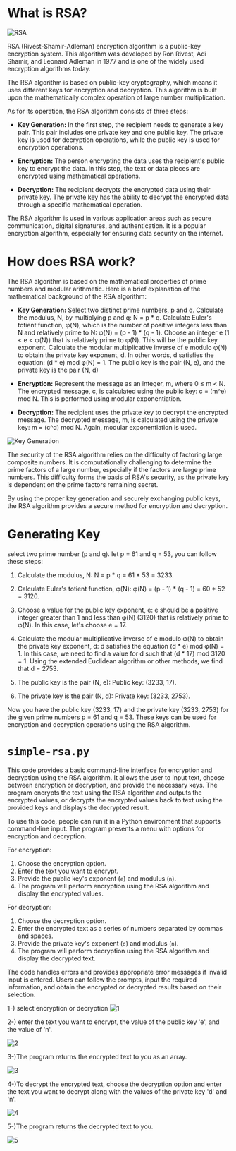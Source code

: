 # What is RSA?

![RSA](https://repository-images.githubusercontent.com/188075289/92938f00-a51d-11ea-95a4-a29ba772a729)

RSA (Rivest-Shamir-Adleman) encryption algorithm is a public-key encryption system. This algorithm was developed by Ron Rivest, Adi Shamir, and Leonard Adleman in 1977 and is one of the widely used encryption algorithms today.


The RSA algorithm is based on public-key cryptography, which means it uses different keys for encryption and decryption. This algorithm is built upon the mathematically complex operation of large number multiplication.

As for its operation, the RSA algorithm consists of three steps:

- **Key Generation:** In the first step, the recipient needs to generate a key pair. This pair includes one private key and one public key. The private key is used for decryption operations, while the public key is used for encryption operations.

- **Encryption:** The person encrypting the data uses the recipient's public key to encrypt the data. In this step, the text or data pieces are encrypted using mathematical operations.

- **Decryption:** The recipient decrypts the encrypted data using their private key. The private key has the ability to decrypt the encrypted data through a specific mathematical operation.

The RSA algorithm is used in various application areas such as secure communication, digital signatures, and authentication. It is a popular encryption algorithm, especially for ensuring data security on the internet.


# How does RSA work?
The RSA algorithm is based on the mathematical properties of prime numbers and modular arithmetic. Here is a brief explanation of the mathematical background of the RSA algorithm:

- **Key Generation:**
Select two distinct prime numbers, p and q.
Calculate the modulus, N, by multiplying p and q: N = p * q.
Calculate Euler's totient function, φ(N), which is the number of positive integers less than N and relatively prime to N: φ(N) = (p - 1) * (q - 1).
Choose an integer e (1 < e < φ(N)) that is relatively prime to φ(N). This will be the public key exponent.
Calculate the modular multiplicative inverse of e modulo φ(N) to obtain the private key exponent, d. In other words, d satisfies the equation: (d * e) mod φ(N) = 1.
The public key is the pair (N, e), and the private key is the pair (N, d)

-  **Encryption:**
Represent the message as an integer, m, where 0 ≤ m < N.
The encrypted message, c, is calculated using the public key: c = (m^e) mod N. This is performed using modular exponentiation.

- **Decryption:**
The recipient uses the private key to decrypt the encrypted message.
The decrypted message, m, is calculated using the private key: m = (c^d) mod N. Again, modular exponentiation is used.

![Key Generation](https://samsclass.info/141/proj/pRSA1-1.png)

The security of the RSA algorithm relies on the difficulty of factoring large composite numbers. It is computationally challenging to determine the prime factors of a large number, especially if the factors are large prime numbers. This difficulty forms the basis of RSA's security, as the private key is dependent on the prime factors remaining secret.

By using the proper key generation and securely exchanging public keys, the RSA algorithm provides a secure method for encryption and decryption.

# Generating Key
select two prime number (p and q). let p = 61 and q = 53, you can follow these steps:

1.  Calculate the modulus, N: N = p * q = 61 * 53 = 3233.
    
2.  Calculate Euler's totient function, φ(N): φ(N) = (p - 1) * (q - 1) = 60 * 52 = 3120.
    
3.  Choose a value for the public key exponent, e: e should be a positive integer greater than 1 and less than φ(N) (3120) that is relatively prime to φ(N). In this case, let's choose e = 17.
    
4.  Calculate the modular multiplicative inverse of e modulo φ(N) to obtain the private key exponent, d: d satisfies the equation (d * e) mod φ(N) = 1. In this case, we need to find a value for d such that (d * 17) mod 3120 = 1. Using the extended Euclidean algorithm or other methods, we find that d = 2753.
    
5.  The public key is the pair (N, e): Public key: (3233, 17).
    
6.  The private key is the pair (N, d): Private key: (3233, 2753).
    

Now you have the public key (3233, 17) and the private key (3233, 2753) for the given prime numbers p = 61 and q = 53. These keys can be used for encryption and decryption operations using the RSA algorithm.

# `simple-rsa.py`
This code provides a basic command-line interface for encryption and decryption using the RSA algorithm. It allows the user to input text, choose between encryption or decryption, and provide the necessary keys. The program encrypts the text using the RSA algorithm and outputs the encrypted values, or decrypts the encrypted values back to text using the provided keys and displays the decrypted result.


To use this code, people can run it in a Python environment that supports command-line input. The program presents a menu with options for encryption and decryption.

For encryption:

1.  Choose the encryption option.
2.  Enter the text you want to encrypt.
3.  Provide the public key's exponent (`e`) and modulus (`n`).
4.  The program will perform encryption using the RSA algorithm and display the encrypted values.

For decryption:

1.  Choose the decryption option.
2.  Enter the encrypted text as a series of numbers separated by commas and spaces.
3.  Provide the private key's exponent (`d`) and modulus (`n`).
4.  The program will perform decryption using the RSA algorithm and display the decrypted text.

The code handles errors and provides appropriate error messages if invalid input is entered. Users can follow the prompts, input the required information, and obtain the encrypted or decrypted results based on their selection.

1-) select encryption or decryption
![1](https://github.com/Yagiz-Gur/RSA/blob/main/screenshot/simple/1.png?raw=true)

2-) enter the text you want to encrypt, the value of the public key 'e', and the value of 'n'.

![2](https://github.com/Yagiz-Gur/RSA/blob/main/screenshot/simple/2.png?raw=true)

3-)The program returns the encrypted text to you as an array.

![3](https://github.com/Yagiz-Gur/RSA/blob/main/screenshot/simple/3.png?raw=true)

4-)To decrypt the encrypted text, choose the decryption option and enter the text you want to decrypt along with the values of the private key 'd' and 'n'.

![4](https://github.com/Yagiz-Gur/RSA/blob/main/screenshot/simple/4.png?raw=true)

5-)The program returns the decrypted text to you.

![5](https://github.com/Yagiz-Gur/RSA/blob/main/screenshot/simple/5.png?raw=true)
